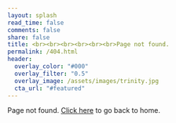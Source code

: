 ```yaml
---
layout: splash
read_time: false
comments: false
share: false
title: <br><br><br><br><br><br>Page not found.
permalink: /404.html
header:
  overlay_color: "#000"
  overlay_filter: "0.5"
  overlay_image: /assets/images/trinity.jpg
  cta_url: "#featured"
---
```


Page not found. [Click here](/) to go back to home.


